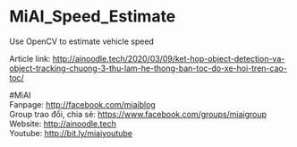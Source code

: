 # MiAI_Speed_Estimate
Use OpenCV to estimate vehicle speed

Article link: http://ainoodle.tech/2020/03/09/ket-hop-object-detection-va-object-tracking-chuong-3-thu-lam-he-thong-ban-toc-do-xe-hoi-tren-cao-toc/

#MìAI <br>
Fanpage: http://facebook.com/miaiblog<br>
Group trao đổi, chia sẻ: https://www.facebook.com/groups/miaigroup<br>
Website: http://ainoodle.tech<br>
Youtube: http://bit.ly/miaiyoutube<br>
